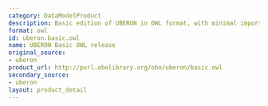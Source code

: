 ```yaml
---
category: DataModelProduct
description: Basic edition of UBERON in OWL format, with minimal imports
format: owl
id: uberon.basic.owl
name: UBERON Basic OWL release
original_source:
- uberon
product_url: http://purl.obolibrary.org/obo/uberon/basic.owl
secondary_source:
- uberon
layout: product_detail
---
```


